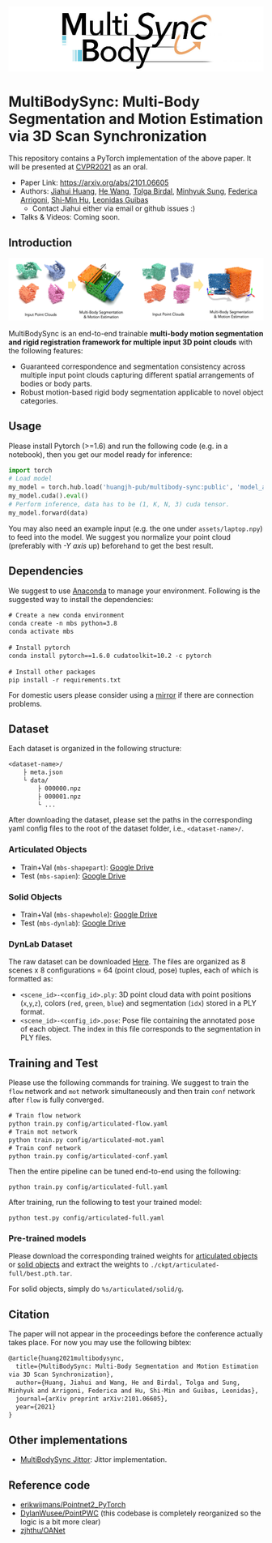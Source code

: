 ![Logo](assets/logo.jpg)

# MultiBodySync: Multi-Body Segmentation and Motion Estimation via 3D Scan Synchronization

This repository contains a PyTorch implementation of the above paper. It will be presented at [CVPR2021](http://cvpr2021.thecvf.com/) as an oral.
- Paper Link: https://arxiv.org/abs/2101.06605
- Authors: [Jiahui Huang](https://cg.cs.tsinghua.edu.cn/people/~huangjh/), [He Wang](http://ai.stanford.edu/~hewang/), [Tolga Birdal](http://tbirdal.me/), [Minhyuk Sung](https://mhsung.github.io/), [Federica Arrigoni](https://scholar.google.com/citations?user=bzBtqfQAAAAJ&hl=nl), [Shi-Min Hu](https://cg.cs.tsinghua.edu.cn/shimin.htm), [Leonidas Guibas](https://geometry.stanford.edu/member/guibas/)
    - Contact Jiahui either via email or github issues :)
- Talks & Videos: Coming soon.

## Introduction

![Logo](assets/teaser.jpg)

MultiBodySync is an end-to-end trainable **multi-body motion segmentation and rigid registration framework for multiple input 3D point clouds** with the following features:
- Guaranteed correspondence and segmentation consistency across multiple input point clouds capturing different spatial arrangements of bodies or body parts.
- Robust motion-based rigid body segmentation applicable to novel object categories. 

## Usage

Please install Pytorch (>=1.6) and run the following code (e.g. in a notebook), then you get our model ready for inference:
```python
import torch
# Load model
my_model = torch.hub.load('huangjh-pub/multibody-sync:public', 'model_articulated', pretrained=True)
my_model.cuda().eval()
# Perform inference, data has to be (1, K, N, 3) cuda tensor.
my_model.forward(data)
```
You may also need an example input (e.g. the one under `assets/laptop.npy`) to feed into the model. We suggest you normalize your point cloud (preferably with *-Y axis* up) beforehand to get the best result.

## Dependencies

We suggest to use [Anaconda](https://www.anaconda.com/) to manage your environment. Following is the suggested way to install the dependencies:

```shell script
# Create a new conda environment
conda create -n mbs python=3.8
conda activate mbs

# Install pytorch
conda install pytorch==1.6.0 cudatoolkit=10.2 -c pytorch

# Install other packages
pip install -r requirements.txt
```

For domestic users please consider using a [mirror](https://mirrors.tuna.tsinghua.edu.cn/help/anaconda/) if there are connection problems.

## Dataset

Each dataset is organized in the following structure:
```
<dataset-name>/
    ├ meta.json
    └ data/
        ├ 000000.npz
        ├ 000001.npz
        └ ...
```
After downloading the dataset, please set the paths in the corresponding yaml config files to the root of the dataset folder, i.e., `<dataset-name>/`.

### Articulated Objects

- Train+Val (`mbs-shapepart`): [Google Drive](https://drive.google.com/file/d/1aGTn-PYxLjnhj9UKlv4YFV3Mt1E3ftci/view?usp=sharing)
- Test (`mbs-sapien`): [Google Drive](https://drive.google.com/file/d/1HR2X0DjgXLwp8K5n2nsvfGTcDMSckX5Z/view?usp=sharing)

### Solid Objects

- Train+Val (`mbs-shapewhole`): [Google Drive](https://drive.google.com/file/d/1vAgavEzPJFG6lrwsl46ii1V5r3JM_zGR/view?usp=sharing)
- Test (`mbs-dynlab`): [Google Drive](https://drive.google.com/file/d/1sLOa-FfHzTslJ5MItKcAL5OQ7xr4_cju/view?usp=sharing)

### DynLab Dataset

The raw dataset can be downloaded [Here](https://drive.google.com/file/d/10nEju2C2uUKpAwRGk-3l9HFoNmQikmt-/view?usp=sharing). The files are organized as 8 scenes x 8 configurations = 64 (point cloud, pose) tuples, each of which is formatted as:
- `<scene_id>-<config_id>.ply`: 3D point cloud data with point positions (`x`,`y`,`z`), colors (`red`, `green`, `blue`) and segmentation (`idx`) stored in a PLY format.
- `<scene_id>-<config_id>.pose`: Pose file containing the annotated pose of each object. The index in this file corresponds to the segmentation in PLY files.

## Training and Test

Please use the following commands for training.
We suggest to train the `flow` network and `mot` network simultaneously and then train `conf` network after `flow` is fully converged.
```shell script
# Train flow network
python train.py config/articulated-flow.yaml
# Train mot network
python train.py config/articulated-mot.yaml
# Train conf network
python train.py config/articulated-conf.yaml
```

Then the entire pipeline can be tuned end-to-end using the following:
```shell script
python train.py config/articulated-full.yaml
```
After training, run the following to test your trained model:
```shell script
python test.py config/articulated-full.yaml
```

### Pre-trained models
Please download the corresponding trained weights for [articulated objects](https://drive.google.com/file/d/1bomD88-6N1iGsTtftfGvAm9JeOw8gKwb/view?usp=sharing) or [solid objects](https://drive.google.com/file/d/1L5jQtTG47pCRvekxSUo_T0zS_IkVZUgm/view?usp=sharing) and extract the weights to `./ckpt/articulated-full/best.pth.tar`.

For solid objects, simply do `%s/articulated/solid/g`.

## Citation

The paper will not appear in the proceedings before the conference actually takes place. For now you may use the following bibtex:
```
@article{huang2021multibodysync,
  title={MultiBodySync: Multi-Body Segmentation and Motion Estimation via 3D Scan Synchronization},
  author={Huang, Jiahui and Wang, He and Birdal, Tolga and Sung, Minhyuk and Arrigoni, Federica and Hu, Shi-Min and Guibas, Leonidas},
  journal={arXiv preprint arXiv:2101.06605},
  year={2021}
}
```

## Other implementations

- [MultiBodySync Jittor](https://github.com/heiwang1997/mbs-jittor): Jittor implementation.

## Reference code

- [erikwijmans/Pointnet2_PyTorch](https://github.com/erikwijmans/Pointnet2_PyTorch)
- [DylanWusee/PointPWC](https://github.com/DylanWusee/PointPWC) (this codebase is completely reorganized so the logic is a bit more clear)
- [zjhthu/OANet](https://github.com/zjhthu/OANet)
